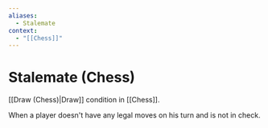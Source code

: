 ```yaml
---
aliases:
  - Stalemate
context:
  - "[[Chess]]"
---
```


# Stalemate (Chess)

[[Draw (Chess)|Draw]] condition in [[Chess]].

When a player doesn't have any legal moves on his turn and is not in check.
